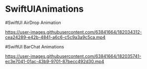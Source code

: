 # SwiftUIAnimations

#SwiftUI AirDrop Animation

https://user-images.githubusercontent.com/63841664/182034312-cea24289-e42b-4841-a6c6-c5c9a3a9c5ca.mp4

#SwiftUI BarChat Animations

https://user-images.githubusercontent.com/63841664/182035741-ec3e7041-01ac-43b9-9701-87becc492d30.mp4

